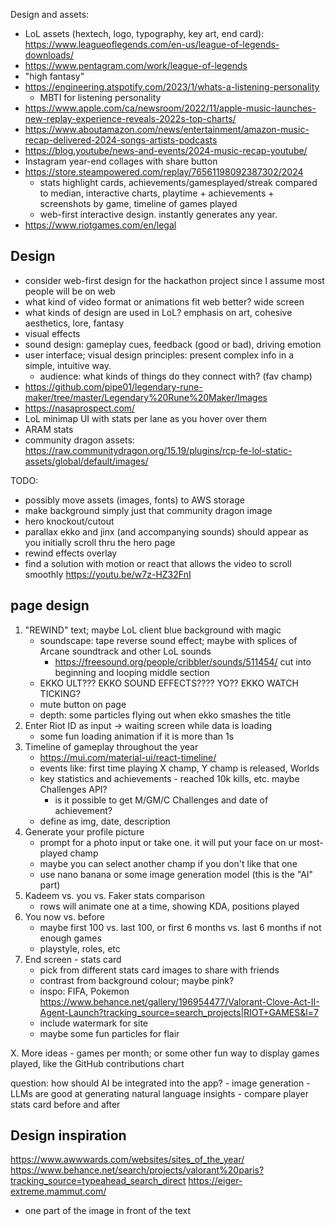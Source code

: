
Design and assets:
- LoL assets (hextech, logo, typography, key art, end card): https://www.leagueoflegends.com/en-us/league-of-legends-downloads/
- https://www.pentagram.com/work/league-of-legends
- "high fantasy"
- https://engineering.atspotify.com/2023/1/whats-a-listening-personality
    - MBTI for listening personality
- https://www.apple.com/ca/newsroom/2022/11/apple-music-launches-new-replay-experience-reveals-2022s-top-charts/
- https://www.aboutamazon.com/news/entertainment/amazon-music-recap-delivered-2024-songs-artists-podcasts
- https://blog.youtube/news-and-events/2024-music-recap-youtube/
- Instagram year-end collages with share button
- https://store.steampowered.com/replay/76561198092387302/2024
    - stats highlight cards, achievements/gamesplayed/streak compared to median, interactive charts, playtime + achievements + screenshots by game, timeline of games played
    - web-first interactive design. instantly generates any year.
- https://www.riotgames.com/en/legal

## Design
- consider web-first design for the hackathon project since I assume most people will be on web
- what kind of video format or animations fit web better? wide screen
- what kinds of design are used in LoL? emphasis on art, cohesive aesthetics, lore, fantasy
- visual effects
- sound design: gameplay cues, feedback (good or bad), driving emotion
- user interface; visual design principles: present complex info in a simple, intuitive way.
    - audience: what kinds of things do they connect with? (fav champ)
- https://github.com/pipe01/legendary-rune-maker/tree/master/Legendary%20Rune%20Maker/Images
- https://nasaprospect.com/
- LoL minimap UI with stats per lane as you hover over them
- ARAM stats
- community dragon assets: https://raw.communitydragon.org/15.19/plugins/rcp-fe-lol-static-assets/global/default/images/

TODO:
- possibly move assets (images, fonts) to AWS storage
- make background simply just that community dragon image
- hero knockout/cutout
- parallax ekko and jinx (and accompanying sounds) should appear as you initially scroll thru the hero page
- rewind effects overlay
- find a solution with motion or react that allows the video to scroll smoothly
https://youtu.be/w7z-HZ32FnI


## page design
1. "REWIND" text; maybe LoL client blue background with magic
    - soundscape: tape reverse sound effect; maybe with splices of Arcane soundtrack and other LoL sounds
        - https://freesound.org/people/cribbler/sounds/511454/ cut into beginning and looping middle section
    - EKKO ULT??? EKKO SOUND EFFECTS???? YO?? EKKO WATCH TICKING?
    - mute button on page
    - depth: some particles flying out when ekko smashes the title
2. Enter Riot ID as input -> waiting screen while data is loading
    - some fun loading animation if it is more than 1s
3. Timeline of gameplay throughout the year
    - https://mui.com/material-ui/react-timeline/
    - events like: first time playing X champ, Y champ is released, Worlds
    - key statistics and achievements - reached 10k kills, etc. maybe Challenges API?
        - is it possible to get M/GM/C Challenges and date of achievement?
    - define as img, date, description
4. Generate your profile picture
    - prompt for a photo input or take one. it will put your face on ur most-played champ
    - maybe you can select another champ if you don't like that one
    - use nano banana or some image generation model (this is the "AI" part)
5. Kadeem vs. you vs. Faker stats comparison
    - rows will animate one at a time, showing KDA, positions played
6. You now vs. before
    - maybe first 100 vs. last 100, or first 6 months vs. last 6 months if not enough games
    - playstyle, roles, etc
7. End screen - stats card
    - pick from different stats card images to share with friends
    - contrast from background colour; maybe pink?
    - inspo: FIFA, Pokemon https://www.behance.net/gallery/196954477/Valorant-Clove-Act-II-Agent-Launch?tracking_source=search_projects|RIOT+GAMES&l=7
    - include watermark for site
    - maybe some fun particles for flair

X. More ideas
    - games per month; or some other fun way to display games played, like the GitHub contributions chart

question: how should AI be integrated into the app?
    - image generation
    - LLMs are good at generating natural language insights
        - compare player stats card before and after

## Design inspiration
https://www.awwwards.com/websites/sites_of_the_year/
https://www.behance.net/search/projects/valorant%20paris?tracking_source=typeahead_search_direct
https://eiger-extreme.mammut.com/
- one part of the image in front of the text
